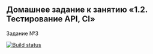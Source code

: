 ## Домашнее задание к занятию «1.2. Тестирование API, CI»
Задание №3

[![Build status](https://ci.appveyor.com/api/projects/status/0fpqqr8f881d5cxu?svg=true)](https://ci.appveyor.com/project/konstantinDukov423/aqa-homework2-2)
